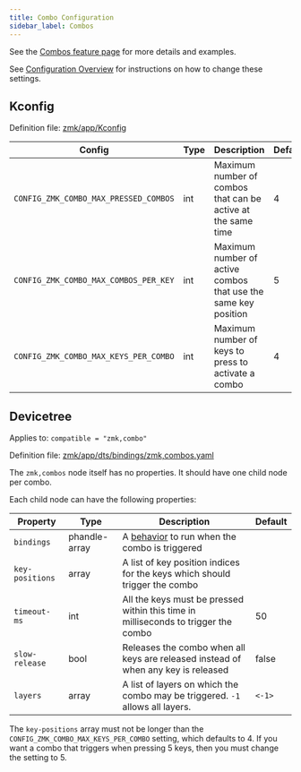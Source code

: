 ```yaml
---
title: Combo Configuration
sidebar_label: Combos
---
```


See the [Combos feature page](/docs/features/combos) for more details and examples.

See [Configuration Overview](/docs/config/index) for instructions on how to
change these settings.

## Kconfig

Definition file: [zmk/app/Kconfig](https://github.com/zmkfirmware/zmk/blob/main/app/Kconfig)

| Config                                | Type | Description                                                    | Default |
| ------------------------------------- | ---- | -------------------------------------------------------------- | ------- |
| `CONFIG_ZMK_COMBO_MAX_PRESSED_COMBOS` | int  | Maximum number of combos that can be active at the same time   | 4       |
| `CONFIG_ZMK_COMBO_MAX_COMBOS_PER_KEY` | int  | Maximum number of active combos that use the same key position | 5       |
| `CONFIG_ZMK_COMBO_MAX_KEYS_PER_COMBO` | int  | Maximum number of keys to press to activate a combo            | 4       |

## Devicetree

Applies to: `compatible = "zmk,combo"`

Definition file: [zmk/app/dts/bindings/zmk,combos.yaml](https://github.com/zmkfirmware/zmk/blob/main/app/dts/bindings/zmk%2Ccombos.yaml)

The `zmk,combos` node itself has no properties. It should have one child node
per combo.

Each child node can have the following properties:

| Property        | Type          | Description                                                                        | Default |
| --------------- | ------------- | ---------------------------------------------------------------------------------- | ------- |
| `bindings`      | phandle-array | A [behavior](/docs/features/keymaps#behaviors) to run when the combo is triggered  |         |
| `key-positions` | array         | A list of key position indices for the keys which should trigger the combo         |         |
| `timeout-ms`    | int           | All the keys must be pressed within this time in milliseconds to trigger the combo | 50      |
| `slow-release`  | bool          | Releases the combo when all keys are released instead of when any key is released  | false   |
| `layers`        | array         | A list of layers on which the combo may be triggered. `-1` allows all layers.      | `<-1>`  |

The `key-positions` array must not be longer than the `CONFIG_ZMK_COMBO_MAX_KEYS_PER_COMBO` setting,
which defaults to 4. If you want a combo that triggers when pressing 5 keys, then you must
change the setting to 5.
